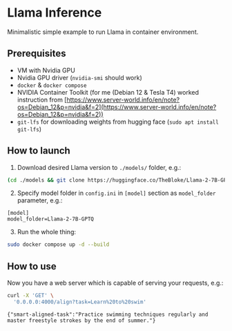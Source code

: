 # Llama Inference

Minimalistic simple example to run Llama in container environment.


## Prerequisites

- VM with Nvidia GPU
- Nvidia GPU driver (`nvidia-smi` should work)
- `docker` & `docker compose`
- NVIDIA Container Toolkit (for me (Debian 12 & Tesla T4) worked instruction from [https://www.server-world.info/en/note?os=Debian_12&p=nvidia&f=2](https://www.server-world.info/en/note?os=Debian_12&p=nvidia&f=2))
- `git-lfs` for downloading weights from hugging face (`sudo apt install git-lfs`)


## How to launch

1. Download desired Llama version to `./models/` folder, e.g.:

```bash
(cd ./models && git clone https://huggingface.co/TheBloke/Llama-2-7B-GPTQ)
```

2. Specify model folder in `config.ini` in `[model]` section as `model_folder` parameter, e.g.:

```
[model]
model_folder=Llama-2-7B-GPTQ
```

3. Run the whole thing:

```bash
sudo docker compose up -d --build
```

## How to use

Now you have a web server which is capable of serving your requests, e.g.:

```bash
curl -X 'GET' \
  '0.0.0.0:4000/align?task=Learn%20to%20swim'
```
```
{"smart-aligned-task":"Practice swimming techniques regularly and master freestyle strokes by the end of summer."}
```
